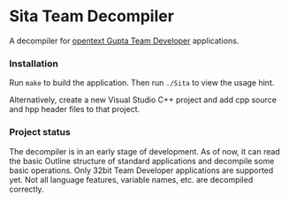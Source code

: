 Sita Team Decompiler
==============

A decompiler for [opentext Gupta Team Developer](https://www.opentext.com/products-and-solutions/products/specialty-technologies/opentext-gupta-development-tools-databases/opentext-gupta-team-developer) applications.

### Installation

Run `make` to build the application. Then run `./Sita` to view the usage hint.

Alternatively, create a new Visual Studio C++ project and add cpp source and hpp header files to that project.

### Project status

The decompiler is in an early stage of development. As of now, it can read the basic Outline structure of standard applications and decompile some basic operations. Only 32bit Team Developer applications are supported yet. Not all language features, variable names, etc. are decompiled correctly.
